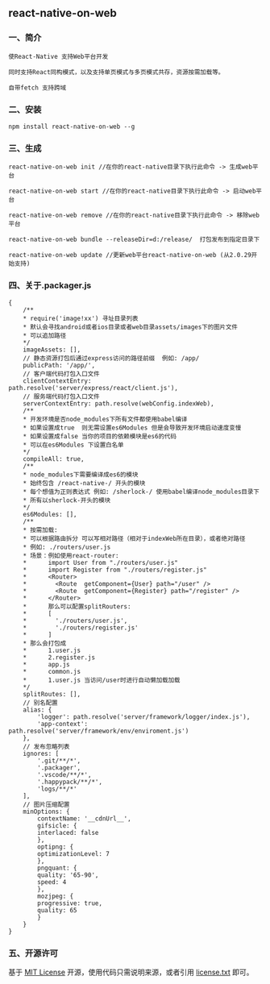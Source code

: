 ## react-native-on-web

### 一、简介

    使React-Native 支持Web平台开发

    同时支持React同构模式，以及支持单页模式与多页模式共存，资源按需加载等。 

    自带fetch 支持跨域


### 二、安装

    npm install react-native-on-web --g
    
     
### 三、生成

    react-native-on-web init //在你的react-native目录下执行此命令 -> 生成web平台

    react-native-on-web start //在你的react-native目录下执行此命令 -> 启动web平台

    react-native-on-web remove //在你的react-native目录下执行此命令 -> 移除web平台

    react-native-on-web bundle --releaseDir=d:/release/  打包发布到指定目录下

    react-native-on-web update //更新web平台react-native-on-web (从2.0.29开始支持)


### 四、关于.packager.js

    {
        /**
        * require('image!xx') 寻址目录列表
        * 默认会寻找android或者ios目录或者web目录assets/images下的图片文件
        * 可以追加路径
        */ 
        imageAssets: [],
        // 静态资源打包后通过express访问的路径前缀  例如: /app/
        publicPath: '/app/',
        // 客户端代码打包入口文件
        clientContextEntry: path.resolve('server/express/react/client.js'),
        // 服务端代码打包入口文件
        serverContextEntry: path.resolve(webConfig.indexWeb),
        /**
        * 开发环境是否node_modules下所有文件都使用babel编译
        * 如果设置成true  则无需设置es6Modules 但是会导致开发环境启动速度变慢
        * 如果设置成false 当你的项目的依赖模块是es6的代码 
        * 可以在es6Modules 下设置白名单
        */
        compileAll: true,
        /**
        * node_modules下需要编译成es6的模块
        * 始终包含 /react-native-/ 开头的模块
        * 每个想值为正则表达式 例如: /sherlock-/ 使用babel编译node_modules目录下
        * 所有以sherlock-开头的模块
        */
        es6Modules: [],
        /**
        * 按需加载:
        * 可以根据路由拆分 可以写相对路径（相对于indexWeb所在目录），或者绝对路径
        * 例如: ./routers/user.js
        * 场景：例如使用react-router:
        *      import User from "./routers/user.js"
        *      import Register from "./routers/register.js"
        *      <Router>
        *        <Route  getComponent={User} path="/user" />
        *        <Route  getComponent={Register} path="/register" />
        *      </Router>
        *      那么可以配置splitRouters:
        *      [
        *        './routers/user.js',
        *        './routers/register.js'
        *      ]
        * 那么会打包成
        *      1.user.js
        *      2.register.js
        *      app.js
        *      common.js
        *      1.user.js 当访问/user时进行自动懒加载加载
        */
        splitRoutes: [],
        // 别名配置
        alias: {
            'logger': path.resolve('server/framework/logger/index.js'),
            'app-context': path.resolve('server/framework/env/enviroment.js')
        },
        // 发布忽略列表
        ignores: [
            '.git/**/*',
            '.packager',
            '.vscode/**/*',
            '.happypack/**/*',
            'logs/**/*'
        ],
        // 图片压缩配置
        minOptions: {
            contextName: '__cdnUrl__',
            gifsicle: {
            interlaced: false
            },
            optipng: {
            optimizationLevel: 7
            },
            pngquant: {
            quality: '65-90',
            speed: 4
            },
            mozjpeg: {
            progressive: true,
            quality: 65
            }
        }
    }


### 五、开源许可
基于 [MIT License](http://zh.wikipedia.org/wiki/MIT_License) 开源，使用代码只需说明来源，或者引用 [license.txt](https://github.com/sofish/typo.css/blob/master/license.txt) 即可。